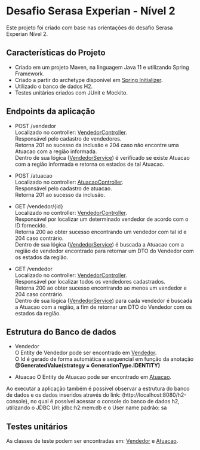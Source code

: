 # Desafio Serasa Experian - Nível 2

Este projeto foi criado com base nas orientações do desafio Serasa Experian Nível 2.

## Características do Projeto
- Criado em um projeto Maven, na linguagem Java 11 e utilizando Spring Framework.
- Criado a partir do archetype disponível em [Spring Initializer](https://start.spring.io).
- Utilizado o banco de dados H2.
- Testes unitários criados com JUnit e Mockito.

## Endpoints da aplicação
- POST /vendedor  
Localizado no controller: [VendedorController](../main/src/main/java/br/com/matheliasc/Vendedores/controller/VendedorController.java#L39).  
Responsável pelo cadastro de vendedores.  
Retorna 201 ao sucesso da inclusão e 204 caso não encontre uma Atuacao com a região informada.  
Dentro de sua lógica ([VendedorService](../main/src/main/java/br/com/matheliasc/Vendedores/service/Impl/VendedorServiceImpl.java#L41)) é verificado se existe Atuacao com a região informada e retorna os estados de tal Atuacao.

- POST /atuacao  
Localizado no controller: [AtuacaoController](../main/src/main/java/br/com/matheliasc/Vendedores/controller/AtuacaoController.java#L24).  
Responsável pelo cadastro de atuacao.  
Retorna 201 ao sucesso da inclusão.  

- GET /vendedor/{id}  
Localizado no controller: [VendedorController](../main/src/main/java/br/com/matheliasc/Vendedores/controller/VendedorController.java#L46).  
Responsável por localizar um determinado vendedor de acordo com o ID fornecido.  
Retorna 200 ao obter sucesso encontrando um vendedor com tal id e 204 caso contrário.  
Dentro de sua lógica ([VendedorService](../main/src/main/java/br/com/matheliasc/Vendedores/service/Impl/VendedorServiceImpl.java#L48)) é buscada a Atuacao com a região do vendedor encontrado para retornar um DTO do Vendedor com os estados da região.  

- GET /vendedor  
Localizado no controller: [VendedorController](../main/src/main/java/br/com/matheliasc/Vendedores/controller/VendedorController.java#L33).  
Responsável por localizar todos os vendedores cadastrados.  
Retorna 200 ao obter sucesso encontrando ao menos um vendedor e 204 caso contrário.  
Dentro de sua lógica ([VendedorService](../main/src/main/java/br/com/matheliasc/Vendedores/service/Impl/VendedorServiceImpl.java#L31)) para cada vendedor é buscada a Atuacao com a região, a fim de retornar um DTO do Vendedor com os estados da região.  

## Estrutura do Banco de dados
- Vendedor  
O Entity de Vendedor pode ser encontrado em [Vendedor](../main/src/main/java/br/com/matheliasc/Vendedores/model/Vendedor.java).  
O Id é gerado de forma automática e sequencial em função da anotação **@GeneratedValue(strategy = GenerationType.IDENTITY)**  

- Atuacao
O Entity de Atuacao pode ser encontrado em [Atuacao](../main/src/main/java/br/com/matheliasc/Vendedores/model/Atuacao.java).  

Ao executar a aplicação também é possível observar a estrutura do banco de dados e os dados inseridos através do link: (http://localhost:8080/h2-console), no qual é possível acessar o console do banco de dados h2, utilizando o JDBC Url: jdbc:h2:mem:db e o User name padrão: sa

## Testes unitários  
As classes de teste podem ser encontradas em: [Vendedor](../main/src/test/java/br/com/matheliasc/Vendedores/service/impl/VendedorServiceImplTest.java) e [Atuacao](../main/src/test/java/br/com/matheliasc/Vendedores/service/impl/AtuacaoServiceImplTest.java).
